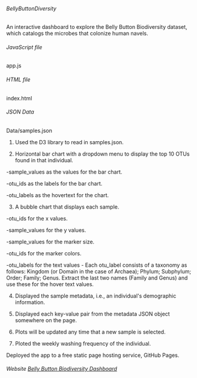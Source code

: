 ###### BellyButtonDiversity
An interactive dashboard to explore the Belly Button Biodiversity dataset, which catalogs the microbes that colonize human navels.


###### JavaScript file
app.js

###### HTML file
index.html

###### JSON Data
Data/samples.json

1. Used the D3 library to read in samples.json.


2. Horizontal bar chart with a dropdown menu to display the top 10 OTUs found in that individual.

  -sample_values as the values for the bar chart.

  -otu_ids as the labels for the bar chart.

  -otu_labels as the hovertext for the chart.
  
  
  
3. A bubble chart that displays each sample.

  -otu_ids for the x values.

  -sample_values for the y values.

  -sample_values for the marker size.

  -otu_ids for the marker colors.

  -otu_labels for the text values - Each otu_label consists of a taxonomy as follows: Kingdom (or Domain in the case of Archaea); Phylum;        Subphylum; Order; Family; Genus. Extract the last two names (Family and Genus) and use these for the hover text values.
  
  
 4. Displayed the sample metadata, i.e., an individual's demographic information.


 5. Displayed each key-value pair from the metadata JSON object somewhere on the page.
 
 
 6. Plots will be updated any time that a new sample is selected.
 
 
 7. Ploted the weekly washing frequency of the individual.
 
 Deployed the app to a free static page hosting service, GitHub Pages.
 
 ###### Website [Belly Button Biodiversity Dashboard](https://sgk2004.github.io/BellyButtonDiversity/)
 
 



